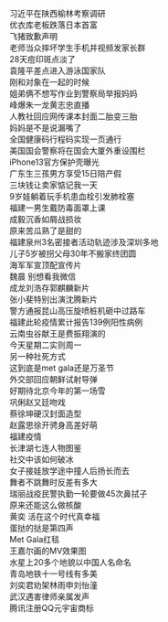习近平在陕西榆林考察调研  
优衣库老板跌落日本首富  
飞猪致歉声明  
老师当众摔坏学生手机并视频发家长群  
28天痘印斑点淡了  
袁隆平差点进入游泳国家队  
刚和对象在一起的时候  
姐弟俩不想写作业到警察局举报妈妈  
峰爆朱一龙黄志忠直播  
人教社回应网传课本封面二胎变三胎  
妈妈是不是说漏嘴了  
全国健康码行程码实现一页通行  
美国国会警察将在国会大厦外重设围栏  
iPhone13官方保护壳曝光  
广东生三孩男方享受15日陪产假  
三块钱让卖家惦记我一天  
9岁娃躺着玩手机患血栓引发肺栓塞  
福建一男生戴防毒面罩上课  
成毅沉香如屑战损妆  
原来苦瓜熟了是甜的  
福建泉州3名密接者活动轨迹涉及深圳多地  
儿子5岁被拐父母30年不搬家终团圆  
海军军宣顶配宣传片  
魏晨 别想看我微信  
成龙刘浩存郭麒麟新片  
张小斐特别出演沈腾新片  
警方通报昆山高压旋喷桩机砸中过路车  
福建此轮疫情累计报告139例阳性病例  
云南虫谷献王是费振翔演的  
今天星期二实则周一  
另一种社死方式  
这到底是met gala还是万圣节  
外交部回应朝鲜试射导弹  
好期待北京今年的第一场雪  
巩俐赵又廷吻戏  
蔡徐坤硬汉封面造型  
赵露思徐开骋身高差好萌  
福建疫情  
长津湖七连人物图鉴  
社交中该如何破冰  
女子接娃放学途中撞人后扬长而去  
舞者不跳舞时反差有多大  
瑞丽战疫民警执勤一轮要做45次鼻拭子  
原来还能这么做核酸  
黄奕 活在这个时代真幸福  
蛋挞的挞是第四声  
Met Gala红毯  
王嘉尔画的MV效果图  
水星上20多个地貌以中国人名命名  
青岛地铁十一号线有多美  
刘奕君劝架林雨申刘怡潼  
武汉遇害律师亲属发声  
腾讯注册QQ元宇宙商标  
